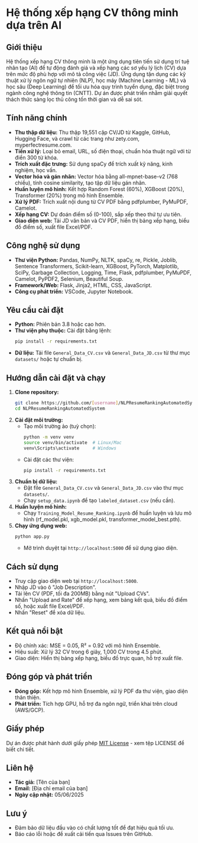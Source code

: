 # Hệ thống xếp hạng CV thông minh dựa trên AI

## Giới thiệu
Hệ thống xếp hạng CV thông minh là một ứng dụng tiên tiến sử dụng trí tuệ nhân tạo (AI) để tự động đánh giá và xếp hạng các sơ yếu lý lịch (CV) dựa trên mức độ phù hợp với mô tả công việc (JD). Ứng dụng tận dụng các kỹ thuật xử lý ngôn ngữ tự nhiên (NLP), học máy (Machine Learning - ML) và học sâu (Deep Learning) để tối ưu hóa quy trình tuyển dụng, đặc biệt trong ngành công nghệ thông tin (CNTT). Dự án được phát triển nhằm giải quyết thách thức sàng lọc thủ công tốn thời gian và dễ sai sót.

## Tính năng chính
- **Thu thập dữ liệu:** Thu thập 19,551 cặp CV/JD từ Kaggle, GitHub, Hugging Face, và crawl từ các trang như zety.com, myperfectresume.com.
- **Tiền xử lý:** Loại bỏ email, URL, số điện thoại, chuẩn hóa thuật ngữ với từ điển 300 từ khóa.
- **Trích xuất đặc trưng:** Sử dụng spaCy để trích xuất kỹ năng, kinh nghiệm, học vấn.
- **Vector hóa và gán nhãn:** Vector hóa bằng all-mpnet-base-v2 (768 chiều), tính cosine similarity, tạo tập dữ liệu gán nhãn.
- **Huấn luyện mô hình:** Kết hợp Random Forest (60%), XGBoost (20%), Transformer (20%) trong mô hình Ensemble.
- **Xử lý PDF:** Trích xuất nội dung từ CV PDF bằng pdfplumber, PyMuPDF, Camelot.
- **Xếp hạng CV:** Dự đoán điểm số (0-100), sắp xếp theo thứ tự ưu tiên.
- **Giao diện web:** Tải JD văn bản và CV PDF, hiển thị bảng xếp hạng, biểu đồ điểm số, xuất file Excel/PDF.

## Công nghệ sử dụng
- **Thư viện Python:** Pandas, NumPy, NLTK, spaCy, re, Pickle, Joblib, Sentence Transformers, Scikit-learn, XGBoost, PyTorch, Matplotlib, SciPy, Garbage Collection, Logging, Time, Flask, pdfplumber, PyMuPDF, Camelot, PyPDF2, Selenium, Beautiful Soup.
- **Framework/Web:** Flask, Jinja2, HTML, CSS, JavaScript.
- **Công cụ phát triển:** VSCode, Jupyter Notebook.

## Yêu cầu cài đặt
- **Python:** Phiên bản 3.8 hoặc cao hơn.
- **Thư viện phụ thuộc:** Cài đặt bằng lệnh:
  ```bash
  pip install -r requirements.txt
  ```
- **Dữ liệu:** Tải file `General_Data_CV.csv` và `General_Data_JD.csv` từ thư mục `datasets/` hoặc tự chuẩn bị.

## Hướng dẫn cài đặt và chạy
1. **Clone repository:**
   ```bash
   git clone https://github.com/[username]/NLPResumeRankingAutomatedSystem.git
   cd NLPResumeRankingAutomatedSystem
   ```
2. **Cài đặt môi trường:**
   - Tạo môi trường ảo (tuỳ chọn):
     ```bash
     python -m venv venv
     source venv/bin/activate  # Linux/Mac
     venv\Scripts\activate     # Windows
     ```
   - Cài đặt các thư viện:
     ```bash
     pip install -r requirements.txt
     ```
3. **Chuẩn bị dữ liệu:**
   - Đặt file `General_Data_CV.csv` và `General_Data_JD.csv` vào thư mục `datasets/`.
   - Chạy `setup_data.ipynb` để tạo `labeled_dataset.csv` (nếu cần).
4. **Huấn luyện mô hình:**
   - Chạy `Training_Model_Resume_Ranking.ipynb` để huấn luyện và lưu mô hình (rf_model.pkl, xgb_model.pkl, transformer_model_best.pth).
5. **Chạy ứng dụng web:**
   ```bash
   python app.py
   ```
   - Mở trình duyệt tại `http://localhost:5000` để sử dụng giao diện.

## Cách sử dụng
- Truy cập giao diện web tại `http://localhost:5000`.
- Nhập JD vào ô "Job Description".
- Tải lên CV (PDF, tối đa 200MB) bằng nút "Upload CVs".
- Nhấn "Upload and Rate" để xếp hạng, xem bảng kết quả, biểu đồ điểm số, hoặc xuất file Excel/PDF.
- Nhấn "Reset" để xóa dữ liệu.

## Kết quả nổi bật
- Độ chính xác: MSE = 0.05, R² = 0.92 với mô hình Ensemble.
- Hiệu suất: Xử lý 32 CV trong 6 giây, 1,000 CV trong 4.5 phút.
- Giao diện: Hiển thị bảng xếp hạng, biểu đồ trực quan, hỗ trợ xuất file.

## Đóng góp và phát triển
- **Đóng góp:** Kết hợp mô hình Ensemble, xử lý PDF đa thư viện, giao diện thân thiện.
- **Phát triển:** Tích hợp GPU, hỗ trợ đa ngôn ngữ, triển khai trên cloud (AWS/GCP).

## Giấy phép
Dự án được phát hành dưới giấy phép [MIT License](LICENSE) - xem tệp LICENSE để biết chi tiết.

## Liên hệ
- **Tác giả:** [Tên của bạn]
- **Email:** [Địa chỉ email của bạn]
- **Ngày cập nhật:** 05/06/2025

## Lưu ý
- Đảm bảo dữ liệu đầu vào có chất lượng tốt để đạt hiệu quả tối ưu.
- Báo cáo lỗi hoặc đề xuất cải tiến qua Issues trên GitHub.